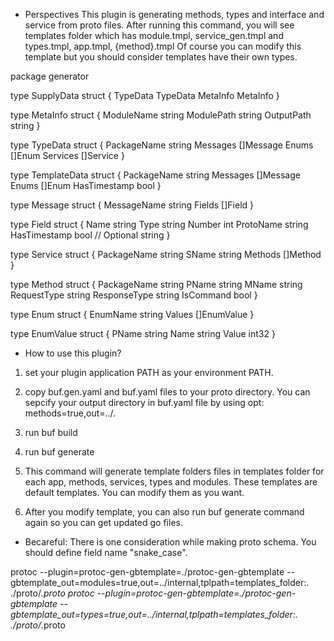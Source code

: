 - Perspectives
  This plugin is generating methods, types and interface and service from proto files.
  After running this command, you will see templates folder which has module.tmpl, service_gen.tmpl and types.tmpl, app.tmpl, {method}.tmpl
  Of course you can modify this template but you should consider templates have their own types.

package generator

type SupplyData struct {
TypeData TypeData
MetaInfo MetaInfo
}

type MetaInfo struct {
ModuleName string
ModulePath string
OutputPath string
}

type TypeData struct {
PackageName string
Messages []Message
Enums []Enum
Services []Service
}

type TemplateData struct {
PackageName string
Messages []Message
Enums []Enum
HasTimestamp bool
}

type Message struct {
MessageName string
Fields []Field
}

type Field struct {
Name string
Type string
Number int
ProtoName string
HasTimestamp bool
// Optional string
}

type Service struct {
PackageName string
SName string
Methods []Method
}

type Method struct {
PackageName string
PName string
MName string
RequestType string
ResponseType string
IsCommand bool
}

type Enum struct {
EnumName string
Values []EnumValue
}

type EnumValue struct {
PName string
Name string
Value int32
}

- How to use this plugin?

1. set your plugin application PATH as your environment PATH.
2. copy buf.gen.yaml and buf.yaml files to your proto directory.
   You can sepcify your output directory in buf.yaml file by using opt: methods=true,out=../.
3. run buf build
4. run buf generate
5. This command will generate template folders files in templates folder for each app, methods, services, types and modules.
   These templates are default templates. You can modify them as you want.

6. After you modify template, you can also run buf generate command again so you can get updated go files.

- Becareful: There is one consideration while making proto schema.
  You should define field name "snake_case".

protoc --plugin=protoc-gen-gbtemplate=./protoc-gen-gbtemplate --gbtemplate_out=modules=true,out=../internal,tplpath=templates_folder:. ./proto/_.proto
protoc --plugin=protoc-gen-gbtemplate=./protoc-gen-gbtemplate --gbtemplate_out=types=true,out=../internal,tplpath=templates_folder:. ./proto/_.proto
